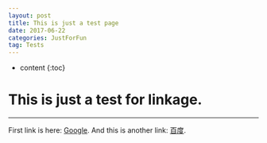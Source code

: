 ```yaml
---
layout: post
title: This is just a test page
date: 2017-06-22
categories: JustForFun
tag: Tests
---
```

* content
{:toc}


# This is just a test for linkage.
***
First link is here: [Google][1].
And this is another link: [百度][2].

[1]: http:\\www.google.com.au  "Google Search"
[2]: http:\\www.baidu.com   "百度搜索"
